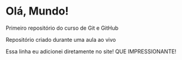 # Olá, Mundo!
 Primeiro repositório do curso de Git e GitHub

 Repositório criado durante uma aula ao vivo 
 
 Essa linha eu adicionei diretamente no site! QUE IMPRESSIONANTE!
